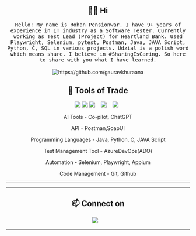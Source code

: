 

<!---
rohanpensionwar/rohanpensionwar is a ✨ special ✨ repository because its `README.md` (this file) appears on your GitHub profile.
You can click the Preview link to take a look at your changes.
--->

<!--

<h1 align="center"> 👋 </h1>
<div align="center">
  <img src="https://github.com/gauravkhurana/gauravkhurana/blob/master/images/header.gif" alt="header"/>
</div>
<p align="center"> (Open for Learning)</p>  --->  

<h2 align="center"> 👨‍💻 Hi</h2>
<p align="center">
  <samp>Hello! My name is Rohan Pensionwar. I have 9+ years of experience in IT industry as a Software Tester. Currently working as Test Lead (Project) for Heartland Bank. 
    Used Playwright, Selenium, pytest, Postman, Java, JAVA Script, Python, C, SQL in various projects. Udzial is a polish word which means share. I believe in #SharingIsCaring. So here to share with you what I have learned.
  </samp>
  <br> <br>
  <img src="https://img.shields.io/badge/Tester-FF9522?style=for-the-badge&logo=tester&logoColor=white" alt="https://github.com/gauravkhuraana" />

  </p>


<h2 align="center"> 🔭 Tools of Trade</h2>
<p align="center">
<img src="https://img.shields.io/badge/Selenium-43B02A?style=for-the-badge&logo=Selenium&logoColor=white"/>
<img src="https://img.shields.io/badge/Postman-FF6C37?style=for-the-badge&logo=Postman&logoColor=white"/>
  <img src="https://img.shields.io/badge/Java-ED8B00?style=for-the-badge&logo=java&logoColor=white" />&nbsp;&nbsp;&nbsp;
 <img src="https://img.shields.io/badge/Python-14354C?style=for-the-badge&logo=python&logoColor=white" />&nbsp;&nbsp;&nbsp;
 <img src="https://img.shields.io/badge/Microsoft_Azure-0089D6?style=for-the-badge&logo=microsoft-azure&logoColor=white" />&nbsp;&nbsp;
     
</p>
<p align="center"> AI Tools - Co-pilot, ChatGPT
<p align="center"> API - Postman,SoapUI
<p align="center"> Programming Languages - Java,  Python, C, JAVA Script
<p align="center">Test Management Tool - AzureDevOps(ADO)
<p align="center">Automation - Selenium, Playwright, Appium
<p align="center">Code Management - Git, Github   
 </p>
<hr>

<hr>

<h2  align="center">📫 Connect on</h2>
<p align="center">
  <a target="_blank"href="href="www.linkedin.com/in/rohan-pensionwar"><img src="https://img.shields.io/badge/linkedin-%230077B5.svg?&style=for-the-badge&logo=linkedin&logoColor=white" /></a>&nbsp;&nbsp;&nbsp;&nbsp;
  </p>

<hr>

